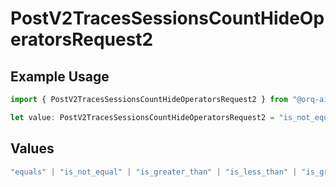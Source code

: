 # PostV2TracesSessionsCountHideOperatorsRequest2

## Example Usage

```typescript
import { PostV2TracesSessionsCountHideOperatorsRequest2 } from "@orq-ai/node/models/operations";

let value: PostV2TracesSessionsCountHideOperatorsRequest2 = "is_not_equal";
```

## Values

```typescript
"equals" | "is_not_equal" | "is_greater_than" | "is_less_than" | "is_greater_than_or_equal_to" | "is_less_than_or_equal_to" | "is_between" | "is_empty" | "is_not_empty"
```